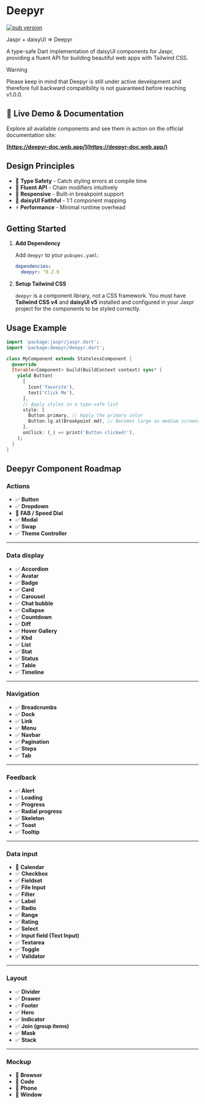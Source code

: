 # Deepyr

[![pub version](https://img.shields.io/pub/v/deepyr.svg)](https://pub.dev/packages/deepyr)

Jaspr + daisyUI => Deepyr

A type-safe Dart implementation of daisyUI components for Jaspr, providing a fluent API for building beautiful web apps with Tailwind CSS.

> [!WARNING]
> Please keep in mind that Deepyr is still under active development
> and therefore full backward compatibility is not guaranteed before reaching v1.0.0.

## 🚀 Live Demo & Documentation

Explore all available components and see them in action on the official documentation site:

**[https://deepyr-doc.web.app/](https://deepyr-doc.web.app/)**

## **Design Principles**

- 🎯 **Type Safety** - Catch styling errors at compile time
- 🔧 **Fluent API** - Chain modifiers intuitively
- 📱 **Responsive** - Built-in breakpoint support
- 🎨 **daisyUI Faithful** - 1:1 component mapping
- ⚡ **Performance** - Minimal runtime overhead

## Getting Started

1. **Add Dependency**

    Add `deepyr` to your `pubspec.yaml`:

    ```yaml
    dependencies:
      deepyr: ^0.2.0
    ```

2. **Setup Tailwind CSS**

    `deepyr` is a component library, not a CSS framework. You must have **Tailwind CSS v4** and **daisyUI v5** installed and configured in your Jaspr project for the components to be styled correctly.

## Usage Example

```dart
import 'package:jaspr/jaspr.dart';
import 'package:deepyr/deepyr.dart';

class MyComponent extends StatelessComponent {
  @override
  Iterable<Component> build(BuildContext context) sync* {
    yield Button(
      [
        Icon('favorite'),
        text('Click Me'),
      ],
      // Apply styles in a type-safe list
      style: [
        Button.primary, // Apply the primary color
        Button.lg.at(Breakpoint.md), // Becomes large on medium screens and up
      ],
      onClick: (_) => print('Button clicked!'),
    );
  }
}
```

## Deepyr Component Roadmap

### **Actions**

- ✅ **Button**
- ✅ **Dropdown**
- 🔲 **FAB / Speed Dial**
- ✅ **Modal**
- ✅ **Swap**
- ✅ **Theme Controller**

---

### **Data display**

- ✅ **Accordion**
- ✅ **Avatar**
- ✅ **Badge**
- ✅ **Card**
- ✅ **Carousel**
- ✅ **Chat bubble**
- ✅ **Collapse**
- ✅ **Countdown**
- ✅ **Diff**
- ✅ **Hover Gallery**
- ✅ **Kbd**
- ✅ **List**
- ✅ **Stat**
- ✅ **Status**
- ✅ **Table**
- ✅ **Timeline**

---

### **Navigation**

- ✅ **Breadcrumbs**
- ✅ **Dock**
- ✅ **Link**
- ✅ **Menu**
- ✅ **Navbar**
- ✅ **Pagination**
- ✅ **Steps**
- ✅ **Tab**

---

### **Feedback**

- ✅ **Alert**
- ✅ **Loading**
- ✅ **Progress**
- ✅ **Radial progress**
- ✅ **Skeleton**
- ✅ **Toast**
- ✅ **Tooltip**

---

### **Data input**

- 🔲 **Calendar**
- ✅ **Checkbox**
- ✅ **Fieldset**
- ✅ **File Input**
- ✅ **Filter**
- ✅ **Label**
- ✅ **Radio**
- ✅ **Range**
- ✅ **Rating**
- ✅ **Select**
- ✅ **Input field (Text Input)**
- ✅ **Textarea**
- ✅ **Toggle**
- ✅ **Validator**

---

### **Layout**

- ✅ **Divider**
- ✅ **Drawer**
- ✅ **Footer**
- ✅ **Hero**
- ✅ **Indicator**
- ✅ **Join (group items)**
- ✅ **Mask**
- ✅ **Stack**

---

### **Mockup**

- 🔲 **Browser**
- 🔲 **Code**
- 🔲 **Phone**
- 🔲 **Window**
